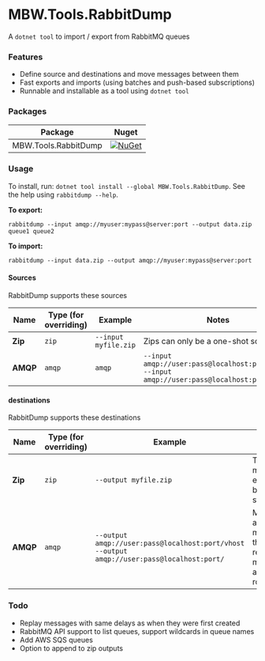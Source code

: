 # MBW.Tools.RabbitDump

A `dotnet tool` to import / export from RabbitMQ queues

### Features

* Define source and destinations and move messages between them
* Fast exports and imports (using batches and push-based subscriptions)
* Runnable and installable as a tool using `dotnet tool`

### Packages

| Package | Nuget |
| ------------- |:-------------:|
| MBW.Tools.RabbitDump | [![NuGet](https://img.shields.io/nuget/v/MBW.Tools.RabbitDump.svg)](https://www.nuget.org/packages/MBW.Tools.RabbitDump) |

### Usage

To install, run: `dotnet tool install --global MBW.Tools.RabbitDump`. See the help using `rabbitdump --help`.

**To export:**
```
rabbitdump --input amqp://myuser:mypass@server:port --output data.zip queue1 queue2
```

**To import:**
```
rabbitdump --input data.zip --output amqp://myuser:mypass@server:port
```

#### Sources

RabbitDump supports these sources

| Name | Type (for overriding) | Example | Notes |
|----|----|----|----|
| **Zip**  | `zip` | `--input myfile.zip` | Zips can only be a one-shot source |
| **AMQP** | `amqp` | `amqp` | `--input amqp://user:pass@localhost:port/vhost`<br/>`--input amqp://user:pass@localhost:port/` | |

#### destinations

RabbitDump supports these destinations

| Name | Type (for overriding) | Example | Notes |
|----|----|----|----|
| **Zip**  | `zip` | `--output myfile.zip` | The zip must not exist before starting |
| **AMQP** | `amqp` | `--output amqp://user:pass@localhost:port/vhost`<br/>`--output amqp://user:pass@localhost:port/` | Messages are mandatory, the receiver must be able to route them |

### Todo

* Replay messages with same delays as when they were first created
* RabbitMQ API support to list queues, support wildcards in queue names
* Add AWS SQS queues
* Option to append to zip outputs